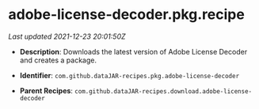 # adobe-license-decoder.pkg.recipe

_Last updated 2021-12-23 20:01:50Z_

- **Description**: Downloads the latest version of Adobe License Decoder and creates a package.

- **Identifier**: `com.github.dataJAR-recipes.pkg.adobe-license-decoder`

- **Parent Recipes**: `com.github.dataJAR-recipes.download.adobe-license-decoder`
